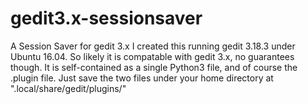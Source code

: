 # gedit3.x-sessionsaver
A Session Saver for gedit 3.x
I created this running gedit 3.18.3 under Ubuntu 16.04. So likely it is compatable with gedit 3.x, no guarantees though. It is self-contained as a single Python3 file, and of course the .plugin file.
Just save the two files under your home directory at &quot;.local/share/gedit/plugins/&quot;
